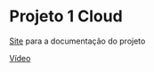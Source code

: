 # Projeto 1 Cloud

[Site](https://delucca990.github.io/Cloud-RESTful-API/) para a documentação do projeto

[Vídeo](https://www.youtube.com/watch?v=ApMrILhTulI)
